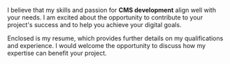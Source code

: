 I believe that my skills and passion for **CMS development** align well with your needs. I am excited about the opportunity to contribute to your project's success and to help you achieve your digital goals.

Enclosed is my resume, which provides further details on my qualifications and experience. I would welcome the opportunity to discuss how my expertise can benefit your project.
